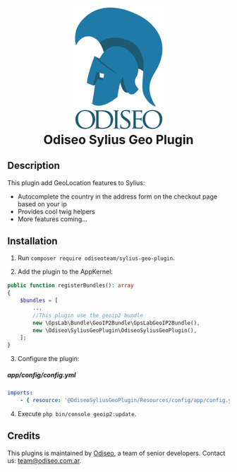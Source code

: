 <h1 align="center">
    <a href="https://odiseo.com.ar/" target="_blank" title="Odiseo">
        <img src="https://github.com/odiseoteam/SyliusGeoPlugin/blob/master/logo_odiseo.png" alt="Odiseo" width="200px" />
    </a>
    <br />
    Odiseo Sylius Geo Plugin
</h1>

## Description

This plugin add GeoLocation features to Sylius:

- Autocomplete the country in the address form on the checkout page based on your ip
- Provides cool twig helpers
- More features coming...

## Installation

1. Run `composer require odiseoteam/sylius-geo-plugin`.

2. Add the plugin to the AppKernel:

```php
public function registerBundles(): array
{
    $bundles = [
        ...
        //This plugin use the geoip2 bundle
        new \GpsLab\Bundle\GeoIP2Bundle\GpsLabGeoIP2Bundle(),
        new \Odiseo\SyliusGeoPlugin\OdiseoSyliusGeoPlugin(),
    ];
}
```

3. Configure the plugin:

##### app/config/config.yml
```yml
imports:
    - { resource: '@OdiseoSyliusGeoPlugin/Resources/config/app/config.yml' }
```

4. Execute `php bin/console geoip2:update`.

## Credits

This plugins is maintained by <a href="https://odiseo.com.ar">Odiseo</a>, a team of senior developers. Contact us: <a href="mailto:team@odiseo.com.ar">team@odiseo.com.ar</a>.

